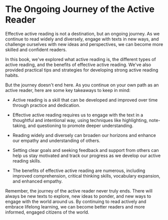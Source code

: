 The Ongoing Journey of the Active Reader
====================================================

Effective active reading is not a destination, but an ongoing journey. As we continue to read widely and diversely, engage with texts in new ways, and challenge ourselves with new ideas and perspectives, we can become more skilled and confident readers.

In this book, we've explored what active reading is, the different types of active reading, and the benefits of effective active reading. We've also provided practical tips and strategies for developing strong active reading habits.

But the journey doesn't end here. As you continue on your own path as an active reader, here are some key takeaways to keep in mind:

* Active reading is a skill that can be developed and improved over time through practice and dedication.

* Effective active reading requires us to engage with the text in a thoughtful and intentional way, using techniques like highlighting, note-taking, and questioning to promote deeper understanding.

* Reading widely and diversely can broaden our horizons and enhance our empathy and understanding of others.

* Setting clear goals and seeking feedback and support from others can help us stay motivated and track our progress as we develop our active reading skills.

* The benefits of effective active reading are numerous, including improved comprehension, critical thinking skills, vocabulary expansion, and enhanced empathy.

Remember, the journey of the active reader never truly ends. There will always be new texts to explore, new ideas to ponder, and new ways to engage with the world around us. By continuing to read actively and embrace lifelong learning, we can become better readers and more informed, engaged citizens of the world.
